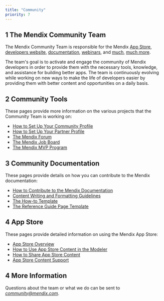 ```yaml
---
title: "Community"
priority: 7
---
```


## 1 The Mendix Community Team

The Mendix Community Team is responsible for the Mendix [App Store](http://appstore.home.mendix.com), [developers website](http://developers.mendix.com), [documentation](https://docs.mendix.com/), [webinars](https://developers.mendix.com/training/webinars/), and [much](https://www.meetup.com/Mendix-Netherlands), [much more](https://forum.mendixcloud.com/).

The team's goal is to activate and engage the community of Mendix developers in order to provide them with the necessary tools, knowledge, and assistance for building better apps. The team is continuously evolving while working on new ways to make the life of developers easier by providing them with better content and opportunities on a daily basis.

## 2 Community Tools

These pages provide more information on the various projects that the Community Team is working on:

* [How to Set Up Your Community Profile](tools/how-to-set-up-your-profile)
* [How to Set Up Your Partner Profile](tools/how-to-set-up-your-partner-profile)
* [The Mendix Forum](tools/the-mendix-forum)
* [The Mendix Job Board](tools/the-mendix-job-board)
* [The Mendix MVP Program](tools/the-mendix-mvp-program)

## 3 Community Documentation

These pages provide details on how you can contribute to the Mendix documentation:

* [How to Contribute to the Mendix Documentation](documentation/contribute-to-the-mendix-documentation)
* [Content Writing and Formatting Guidelines](documentation/content-writing-and-formatting-guidelines)
* [The How-to Template](documentation/the-how-to-template-page)
* [The Reference Guide Page Template](documentation/the-reference-guide-page-template-page)

## 4 App Store

These pages provide detailed information on using the Mendix App Store:

* [App Store Overview](app-store/app-store-overview)
* [How to Use App Store Content in the Modeler](app-store/use-app-store-content-in-the-modeler)
* [How to Share App Store Content](app-store/share-app-store-content)
* [App Store Content Support](app-store/app-store-content-support)

## 4 More Information

Questions about the team or what we do can be sent to *community@mendix.com*.
